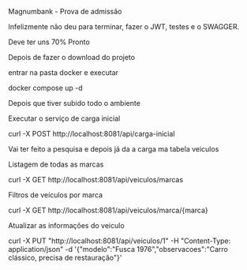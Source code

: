 Magnumbank - Prova de admissão

Infelizmente não deu para terminar, fazer o JWT, testes e o SWAGGER.

Deve ter uns 70% Pronto

Depois de fazer  o download do projeto

entrar na pasta docker e executar

docker compose up -d

Depois que tiver subido todo o ambiente

Executar o serviço de carga inicial

curl -X POST http://localhost:8081/api/carga-inicial

Vai ter feito a pesquisa e depois já da a carga ma tabela veiculos

Listagem de todas as marcas

curl -X GET http://localhost:8081/api/veiculos/marcas

Filtros de veículos por marca

curl -X GET http://localhost:8081/api/veiculos/marca/{marca}

Atualizar as informações do veiculo

curl -X PUT "http://localhost:8081/api/veiculos/1" -H "Content-Type: application/json" -d '{"modelo":"Fusca 1976","observacoes":"Carro clássico, precisa de restauração"}'

